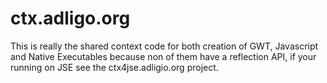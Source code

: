 # ctx.adligo.org
This is really the shared context code for both creation of GWT, Javascript and Native Executables because non of them have a reflection API, if your running on JSE see the ctx4jse.adligio.org project.
